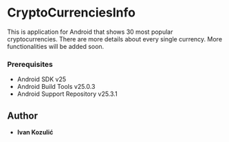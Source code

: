 # CryptoCurrenciesInfo

This is application for Android that shows 30 most popular cryptocurrencies. There are more details about every single currency. More functionalities will be added soon.


### Prerequisites

* Android SDK v25
* Android Build Tools v25.0.3
* Android Support Repository v25.3.1

## Author

* **Ivan Kozulić**
